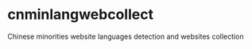 cnminlangwebcollect
===================

Chinese minorities website languages detection and websites collection

